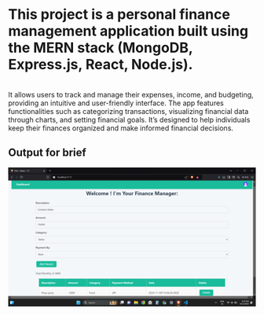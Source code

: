 # This project is a personal finance management application built using the <b>MERN stack (MongoDB, Express.js, React, Node.js).</b> 

<br>
It allows users to track and manage their expenses, income, and budgeting, providing an intuitive and user-friendly interface. The app features functionalities such as categorizing transactions, visualizing financial data through charts, and setting financial goals. It’s designed to help individuals keep their finances organized and make informed financial decisions.

## Output for brief
<img src="/SS/out.png" alt="output" />